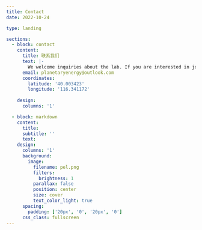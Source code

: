 ```yaml
---
title: Contact
date: 2022-10-24

type: landing

sections:
  - block: contact
    content:
      title: 联系我们
      text: |-
        We welcome inquiries about the lab. If you are interested in joining the lab, please consult the Opportunities page as well as info on how to Study @ UCSD. Please identify interests within ongoing research areas and include a CV or resume when contacting Prof. Davidson: mrdavidson AT ucsd.edu.
      email: planetaryenergy@outlook.com
      coordinates:
        latitude: '40.003423'
        longitude: '116.341172'
    
    design:
      columns: '1'

  - block: markdown
    content:
      title: 
      subtitle: ''
      text:
    design:
      columns: '1'
      background:
        image: 
          filename: pel.png
          filters:
            brightness: 1
          parallax: false
          position: center
          size: cover
          text_color_light: true
      spacing:
        padding: ['20px', '0', '20px', '0']
      css_class: fullscreen
---
```

